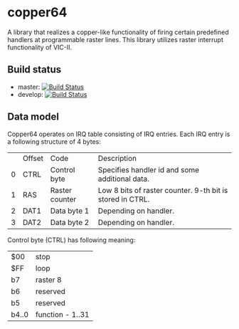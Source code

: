 # copper64

A library that realizes a copper-like functionality of firing certain predefined handlers 
at programmable raster lines. This library utilizes raster interrupt functionality of VIC-II.

## Build status

* master: [![Build Status](https://travis-ci.org/c64lib/copper64.svg?branch=master)](https://travis-ci.org/c64lib/copper64)
* develop: [![Build Status](https://travis-ci.org/c64lib/copper64.svg?branch=develop)](https://travis-ci.org/c64lib/copper64)

## Data model
Copper64 operates on IRQ table consisting of IRQ entries. Each IRQ entry is
a following structure of 4 bytes:

<table>
	<th>
		<td>Offset</td><td>Code</td><td>Description</td>
	</th>
	<tr>
		<td>0</td><td>CTRL</td><td>Control byte</td><td>Specifies handler id and some additional data.</td>
	</tr>
	<tr>
		<td>1</td><td>RAS</td><td>Raster counter</td><td>Low 8 bits of raster counter. 9-th bit is stored in CTRL.</td>
	</tr>
	<tr>
		<td>2</td><td>DAT1</td><td>Data byte 1</td><td>Depending on handler.</td>
	</tr>
	<tr>
		<td>3</td><td>DAT2</td><td>Data byte 2</td><td>Depending on handler.</td>
	</tr>
</table>

Control byte (CTRL) has following meaning:

<table>
	<tr><td>$00</td><td>stop</td></tr>
	<tr><td>$FF</td><td>loop</td></tr>
	<tr><td>b7</td><td>raster 8</td></tr>
	<tr><td>b6</td><td>reserved</td></tr>
	<tr><td>b5</td><td>reserved</td></tr>
	<tr><td>b4..0</td><td>function - 1..31</td></tr>
</table>
	
